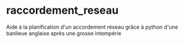 # raccordement_reseau
Aide à la planification d'un accordement réseau grâce à python d'une banlieue anglaise après une grosse intempérie
